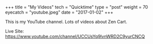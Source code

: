 +++
title = "My Videos"
tech = "Quicktime"
type = "post"
weight = 70
eyecatch = "youtube.jpeg"
date = "2017-01-02"
+++

This is my YouTube channel.   Lots of videos about Zen Cart. 

Live Site: <https://www.youtube.com/channel/UCCUsYq9lvnWRD2C9yurCNCQ>


